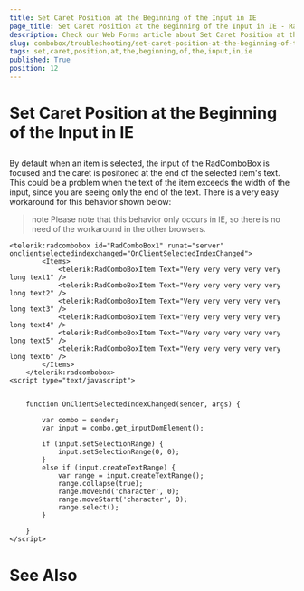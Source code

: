 ```yaml
---
title: Set Caret Position at the Beginning of the Input in IE
page_title: Set Caret Position at the Beginning of the Input in IE - RadComboBox
description: Check our Web Forms article about Set Caret Position at the Beginning of the Input in IE.
slug: combobox/troubleshooting/set-caret-position-at-the-beginning-of-the-input-in-ie
tags: set,caret,position,at,the,beginning,of,the,input,in,ie
published: True
position: 12
---
```


# Set Caret Position at the Beginning of the Input in IE



## 

By default when an item is selected, the input of the RadComboBox is focused and the caret is positoned at the end of the selected item's text. This could be a problem when the text of the item exceeds the width of the input, since you are seeing only the end of the text. There is a very easy workaround for this behavior shown below:

>note Please note that this behavior only occurs in IE, so there is no need of the workaround in the other browsers.
>


````ASPNET
<telerik:radcombobox id="RadComboBox1" runat="server" onclientselectedindexchanged="OnClientSelectedIndexChanged">
		<Items>
			<telerik:RadComboBoxItem Text="Very very very very very long text1" />
			<telerik:RadComboBoxItem Text="Very very very very very long text2" />
			<telerik:RadComboBoxItem Text="Very very very very very long text3" />
			<telerik:RadComboBoxItem Text="Very very very very very long text4" />
			<telerik:RadComboBoxItem Text="Very very very very very long text5" />
			<telerik:RadComboBoxItem Text="Very very very very very long text6" />
		</Items>
	</telerik:radcombobox>
<script type="text/javascript">


	function OnClientSelectedIndexChanged(sender, args) {

		var combo = sender;
		var input = combo.get_inputDomElement();

		if (input.setSelectionRange) {
			input.setSelectionRange(0, 0);
		}
		else if (input.createTextRange) {
			var range = input.createTextRange();
			range.collapse(true);
			range.moveEnd('character', 0);
			range.moveStart('character', 0);
			range.select();
		}

	}
</script>
````





# See Also
